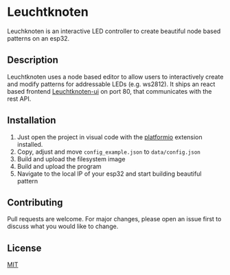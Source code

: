 # Leuchtknoten

Leuchknoten is an interactive LED controller to create beautiful node based patterns on an esp32.

## Description

Leuchtknoten uses a node based editor to allow users to interactively create and modify patterns for addressable LEDs (e.g. ws2812).
It ships an react based frontend [Leuchtknoten-ui](https://github.com/JustusUlbrich/Leuchtknoten-ui) on port 80, that communicates with the rest API.

## Installation

1. Just open the project in visual code with the [platformio](https://platformio.org/) extension installed.
2. Copy, adjust and move `config_example.json` to `data/config.json`
3. Build and upload the filesystem image
4. Build and upload the program
5. Navigate to the local IP of your esp32 and start building beautiful pattern

## Contributing
Pull requests are welcome. For major changes, please open an issue first to discuss what you would like to change.

## License
[MIT](./LICENSE)